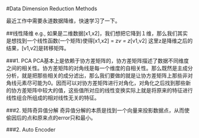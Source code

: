 #Data Dimension Reduction Methods

最近工作中需要永道数据降维，快速学习了一下。

##线性降维
e.g., 如果是二维数据[x1,x2]，我们想把它降到１维，那么我们其实是想找到一个线性函数(一个矩阵)使得[x1,x2] = z*v = z*[v1,v2]
这里z是降维之后的结果，[v1,v2]是转移矩阵。


###1. PCA
PCA基本上是依赖于协方差矩阵的，协方差矩阵描述了数据不同维度之间的相关性。协方差矩阵的对角线是每一个维度的自相关性。那么既然是主成分分析，就是把那些相关的成分滤出，那么我们要做的就是让协方差矩阵上那些非对角线元素尽可能为0。因而可以对协方差矩阵进行对角化，对角化之后找到那些新的协方差矩阵中较大的值，这些值所对应的线性变换实际上就是将原来的特征进行线性组合所组成的相对线性无关的特征。

###2. 矩阵奇异值分解
奇异值分解的本质是找到一个向量来投影数据点，从而使偷因后的点和原来点的error只和最小。

###2. Auto Encoder